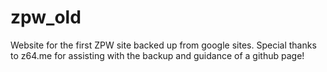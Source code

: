 # zpw_old
Website for the first ZPW site backed up from google sites.
Special thanks to z64.me for assisting with the backup and guidance of a github page!
